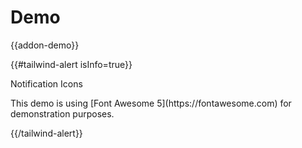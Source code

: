 # Demo

{{addon-demo}}

{{#tailwind-alert isInfo=true}}
  <p class="docs-font-bold">Notification Icons</p>
  
  <p>This demo is using [Font Awesome 5](https://fontawesome.com) for demonstration purposes.</p>
{{/tailwind-alert}}
